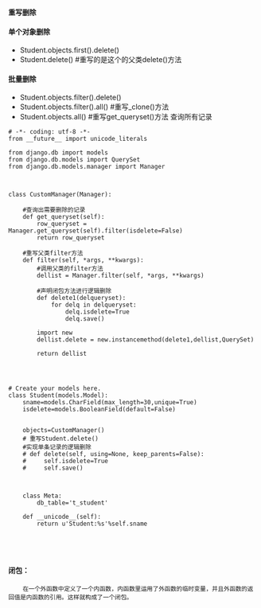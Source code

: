 #### 重写删除
#### 单个对象删除
- Student.objects.first().delete()
- Student.delete()   #重写的是这个的父类delete()方法


#### 批量删除

- Student.objects.filter().delete()
- Student.objects.filter().all()  #重写_clone()方法
- Student.objects.all()  #重写get_queryset()方法   查询所有记录


```
# -*- coding: utf-8 -*-
from __future__ import unicode_literals

from django.db import models
from django.db.models import QuerySet
from django.db.models.manager import Manager



class CustomManager(Manager):

    #查询出需要删除的记录
    def get_queryset(self):
        row_queryset = Manager.get_queryset(self).filter(isdelete=False)
        return row_queryset

    #重写父类filter方法
    def filter(self, *args, **kwargs):
        #调用父类的filter方法
        dellist = Manager.filter(self, *args, **kwargs)

        #声明闭包方法进行逻辑删除
        def delete1(delqueryset):
            for delq in delqueryset:
                delq.isdelete=True
                delq.save()

        import new
        dellist.delete = new.instancemethod(delete1,dellist,QuerySet)

        return dellist




# Create your models here.
class Student(models.Model):
    sname=models.CharField(max_length=30,unique=True)
    isdelete=models.BooleanField(default=False)


    objects=CustomManager()
    # 重写Student.delete()
    #实现单条记录的逻辑删除
    # def delete(self, using=None, keep_parents=False):
    #     self.isdelete=True
    #     self.save()



    class Meta:
        db_table='t_student'

    def __unicode__(self):
        return u'Student:%s'%self.sname


 


```



#### 闭包：
        在一个外函数中定义了一个内函数，内函数里运用了外函数的临时变量，并且外函数的返回值是内函数的引用。这样就构成了一个闭包。


